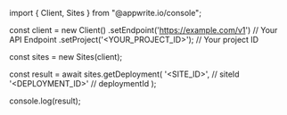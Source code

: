 import { Client, Sites } from "@appwrite.io/console";

const client = new Client()
    .setEndpoint('https://example.com/v1') // Your API Endpoint
    .setProject('<YOUR_PROJECT_ID>'); // Your project ID

const sites = new Sites(client);

const result = await sites.getDeployment(
    '<SITE_ID>', // siteId
    '<DEPLOYMENT_ID>' // deploymentId
);

console.log(result);
